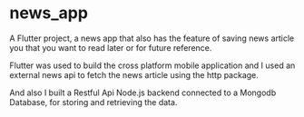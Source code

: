 # news_app

A Flutter project, a news app that also has the feature of saving news article you that you want to read later or for future reference.

Flutter was used to build the cross platform mobile application and I used an external news api to fetch the news article using the http package.

And also I built a Restful Api Node.js backend connected to a Mongodb Database, for storing and retrieving the data.



